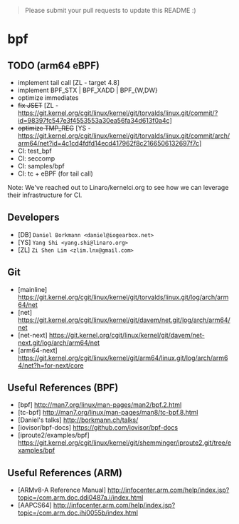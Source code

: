 > Please submit your pull requests to update this README :)

# bpf

## TODO (arm64 eBPF)
 - implement tail call [ZL - target 4.8]
 - implement BPF_STX | BPF_XADD | BPF_{W,DW}
 - optimize immediates
 - ~~fix JSET~~ [ZL - https://git.kernel.org/cgit/linux/kernel/git/torvalds/linux.git/commit/?id=98397fc547e3f4553553a30ea56fa34d613f0a4c]
 - ~~optimize TMP_REG~~ [YS - https://git.kernel.org/cgit/linux/kernel/git/torvalds/linux.git/commit/arch/arm64/net?id=4c1cd4fdfd14ecd417962f8c2166506132697f7c]
 - CI: test_bpf
 - CI: seccomp
 - CI: samples/bpf
 - CI: tc + eBPF (for tail call)

Note: We've reached out to Linaro/kernelci.org to see how we can leverage their infrastructure for CI.

## Developers
 - [DB] ```Daniel Borkmann <daniel@iogearbox.net>```
 - [YS] ```Yang Shi <yang.shi@linaro.org>```
 - [ZL] ```Zi Shen Lim <zlim.lnx@gmail.com>```

## Git
 - [mainline] https://git.kernel.org/cgit/linux/kernel/git/torvalds/linux.git/log/arch/arm64/net
 - [net] https://git.kernel.org/cgit/linux/kernel/git/davem/net.git/log/arch/arm64/net
 - [net-next] https://git.kernel.org/cgit/linux/kernel/git/davem/net-next.git/log/arch/arm64/net
 - [arm64-next] https://git.kernel.org/cgit/linux/kernel/git/arm64/linux.git/log/arch/arm64/net?h=for-next/core

## Useful References (BPF)
 - [bpf] http://man7.org/linux/man-pages/man2/bpf.2.html
 - [tc-bpf] http://man7.org/linux/man-pages/man8/tc-bpf.8.html
 - [Daniel's talks] http://borkmann.ch/talks/
 - [iovisor/bpf-docs] https://github.com/iovisor/bpf-docs
 - [iproute2/examples/bpf] https://git.kernel.org/cgit/linux/kernel/git/shemminger/iproute2.git/tree/examples/bpf
 
## Useful References (ARM)
  - [ARMv8-A Reference Manual] http://infocenter.arm.com/help/index.jsp?topic=/com.arm.doc.ddi0487a.i/index.html
  - [AAPCS64] http://infocenter.arm.com/help/index.jsp?topic=/com.arm.doc.ihi0055b/index.html
